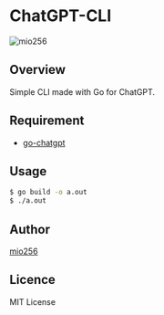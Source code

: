 # ChatGPT-CLI

![mio256](https://avatars.githubusercontent.com/u/71450182)

## Overview

Simple CLI made with Go for ChatGPT.

## Requirement

- [go-chatgpt](https://pkg.go.dev/github.com/ayush6624/go-chatgpt@v0.2.0)

## Usage

```sh
$ go build -o a.out
$ ./a.out
```

## Author

[mio256](https://github.com/mio256)

## Licence

MIT License
